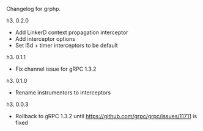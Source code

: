 Changelog for grphp.

h3. 0.2.0

* Add LinkerD context propagation interceptor
* Add interceptor options
* Set l5d + timer interceptors to be default

h3. 0.1.1

* Fix channel issue for gRPC 1.3.2

h3. 0.1.0

* Rename instrumentors to interceptors

h3. 0.0.3

* Rollback to gRPC 1.3.2 until https://github.com/grpc/grpc/issues/11711 is fixed
